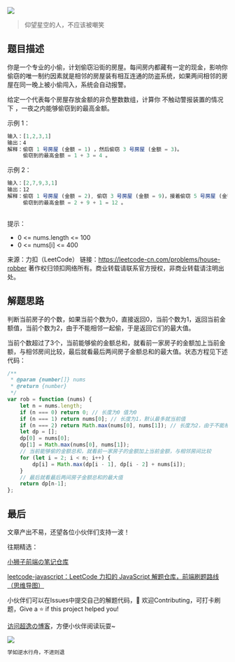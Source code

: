 ![](https://imgconvert.csdnimg.cn/aHR0cHM6Ly9jZG4uanNkZWxpdnIubmV0L2doL2Nob2NvbGF0ZTE5OTkvY2RuL2ltZy8yMDIwMDgyODE0NTUyMS5qcGc?x-oss-process=image/format,png)
>仰望星空的人，不应该被嘲笑

## 题目描述
你是一个专业的小偷，计划偷窃沿街的房屋。每间房内都藏有一定的现金，影响你偷窃的唯一制约因素就是相邻的房屋装有相互连通的防盗系统，如果两间相邻的房屋在同一晚上被小偷闯入，系统会自动报警。

给定一个代表每个房屋存放金额的非负整数数组，计算你 不触动警报装置的情况下 ，一夜之内能够偷窃到的最高金额。

 

示例 1：

```javascript
输入：[1,2,3,1]
输出：4
解释：偷窃 1 号房屋 (金额 = 1) ，然后偷窃 3 号房屋 (金额 = 3)。
     偷窃到的最高金额 = 1 + 3 = 4 。
```

示例 2：

```javascript
输入：[2,7,9,3,1]
输出：12
解释：偷窃 1 号房屋 (金额 = 2), 偷窃 3 号房屋 (金额 = 9)，接着偷窃 5 号房屋 (金额 = 1)。
     偷窃到的最高金额 = 2 + 9 + 1 = 12 。
 
```

提示：

- 0 <= nums.length <= 100
- 0 <= nums[i] <= 400

来源：力扣（LeetCode）
链接：https://leetcode-cn.com/problems/house-robber
著作权归领扣网络所有。商业转载请联系官方授权，非商业转载请注明出处。

## 解题思路

判断当前房子的个数，如果当前个数为0，直接返回0，当前个数为1，返回当前金额值，当前个数为2，由于不能相邻一起偷，于是返回它们的最大值。

当前个数超过了3个，当前能够偷的金额总和，就看前一家房子的金额加上当前金额，与相邻房间比较，最后就看最后两间房子金额总和的最大值。状态方程见下述代码：

```javascript
/**
 * @param {number[]} nums
 * @return {number}
 */
var rob = function (nums) {
    let n = nums.length;
    if (n === 0) return 0; // 长度为0 值为0
    if (n === 1) return nums[0]; // 长度为1，默认最多就当前值
    if (n === 2) return Math.max(nums[0], nums[1]); // 长度为2，由于不能相邻偷，就取最大
    let dp = [];
    dp[0] = nums[0];
    dp[1] = Math.max(nums[0], nums[1]);
    // 当前能够偷的金额总和，就看前一家房子的金额加上当前金额，与相邻房间比较
    for (let i = 2; i < n; i++) {
        dp[i] = Math.max(dp[i - 1], dp[i - 2] + nums[i]);
    }
    // 最后就看最后两间房子金额总和的最大值
    return dp[n-1];
};
```


## 最后
文章产出不易，还望各位小伙伴们支持一波！

往期精选：

<a href="https://github.com/Chocolate1999/Front-end-learning-to-organize-notes">小狮子前端の笔记仓库</a>

<a href="https://github.com/Chocolate1999/leetcode-javascript">leetcode-javascript：LeetCode 力扣的 JavaScript 解题仓库，前端刷题路线（思维导图）</a>

小伙伴们可以在Issues中提交自己的解题代码，🤝 欢迎Contributing，可打卡刷题，Give a ⭐️ if this project helped you!


<a href="https://yangchaoyi.vip/">访问超逸の博客</a>，方便小伙伴阅读玩耍~

![](https://img-blog.csdnimg.cn/2020090211491121.png#pic_center)

```javascript
学如逆水行舟，不进则退
```


